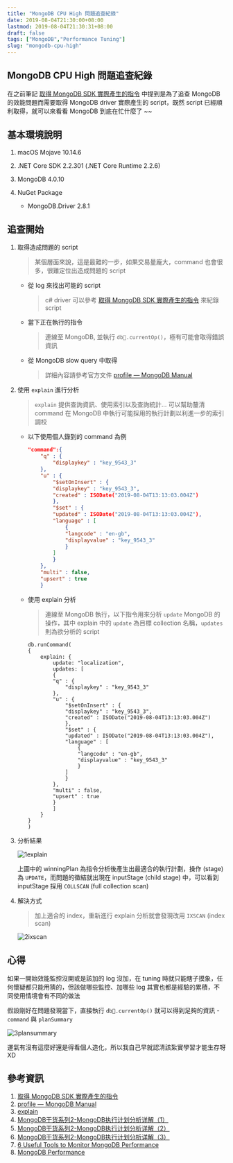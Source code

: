 ```yaml
---
title: "MongoDB CPU High 問題追查紀錄"
date: 2019-08-04T21:30:00+08:00
lastmod: 2019-08-04T21:30:31+08:00
draft: false
tags: ["MongoDB","Performance Tuning"]
slug: "mongodb-cpu-high"
---
```


## MongoDB CPU High 問題追查紀錄

在之前筆記 [取得 MongoDB SDK 實際產生的指令](https://blog.yowko.com/mongodb-interceptor/) 中提到是為了追查 MongoDB 的效能問題而需要取得 MongoDB driver 實際產生的 script，既然 script 已經順利取得，就可以來看看 MongoDB 到底在忙什麼了 ~~

## 基本環境說明

1. macOS Mojave 10.14.6
2. .NET Core SDK 2.2.301 (.NET Core Runtime 2.2.6)
3. MongoDB 4.0.10
4. NuGet Package

    - MongoDB.Driver 2.8.1

## 追查開始

1. 取得造成問題的 script

    > 某個層面來說，這是最難的一步，如果交易量龐大，command 也會很多，很難定位出造成問題的 script

    - 從 log 來找出可能的 script

        > c# driver 可以參考 [取得 MongoDB SDK 實際產生的指令](https://blog.yowko.com/mongodb-interceptor/) 來紀錄 script

    - 當下正在執行的指令

        > 連線至 MongoDB, 並執行 `db.currentOp()`，極有可能會取得錯誤資訊

    - 從 MongoDB slow query 中取得

        > 詳細內容請參考官方文件 [profile — MongoDB Manual](https://docs.mongodb.com/manual/tutorial/manage-the-database-profiler/)

2. 使用 `explain` 進行分析

    >`explain` 提供查詢資訊、使用索引以及查詢統計... 可以幫助釐清 command 在 MongoDB 中執行可能採用的執行計劃以利進一步的索引調校
    
    - 以下使用個人錄到的 command 為例

        ```json
        "command":{
            "q" : {
                "displaykey" : "key_9543_3"
            },
            "u" : {
                "$setOnInsert" : {
                "displaykey" : "key_9543_3",
                "created" : ISODate("2019-08-04T13:13:03.004Z")
                },
                "$set" : {
                "updated" : ISODate("2019-08-04T13:13:03.004Z"),
                "language" : [
                    {
                    "langcode" : "en-gb",
                    "displayvalue" : "key_9543_3"
                    }
                ]
                }
            },
            "multi" : false,
            "upsert" : true
            }
        ```

    - 使用 explain 分析

        > 連線至 MongoDB 執行，以下指令用來分析 `update` MongoDB 的操作，其中 explain 中的 `update` 為目標 collection 名稱，`updates` 則為欲分析的 script

        ```
        db.runCommand(
        {
            explain: {
                update: "localization",
                updates: [
                {
                "q" : {
                    "displaykey" : "key_9543_3"
                },
                "u" : {
                    "$setOnInsert" : {
                    "displaykey" : "key_9543_3",
                    "created" : ISODate("2019-08-04T13:13:03.004Z")
                    },
                    "$set" : {
                    "updated" : ISODate("2019-08-04T13:13:03.004Z"),
                    "language" : [
                        {
                        "langcode" : "en-gb",
                        "displayvalue" : "key_9543_3"
                        }
                    ]
                    }
                },
                "multi" : false,
                "upsert" : true
                }
                ]
            }
        }
        )
        ```

3. 分析結果

    ![1explain](https://user-images.githubusercontent.com/3851540/62425001-bffa8b00-b708-11e9-9262-d5f92fe33576.png)

    上圖中的 winningPlan 為指令分析後產生出最適合的執行計劃，操作 (stage) 為 `UPDATE`，而問題的徵結就出現在 inputStage (child stage) 中，可以看到 inputStage 採用 `COLLSCAN` (full collection scan) 

4. 解決方式

    > 加上適合的 index，重新進行 explain 分析就會發現改用 `IXSCAN` (index scan)

    ![2ixscan](https://user-images.githubusercontent.com/3851540/62425002-bffa8b00-b708-11e9-971f-1f68d0a74229.png)

## 心得

如果一開始效能監控沒開或是該加的 log 沒加，在 tuning 時就只能瞎子摸象，任何懷疑都只能用猜的，但該做哪些監控、加哪些 log 其實也都是經驗的累積，不同使用情境會有不同的做法

假設剛好在問題發現當下，直接執行 `db.currentOp()` 就可以得到足夠的資訊 - `command` 與 `planSummary`

![3plansummary](https://user-images.githubusercontent.com/3851540/62425003-bffa8b00-b708-11e9-9095-58960f1221fd.png)

運氣有沒有這麼好還是得看個人造化，所以我自己早就認清該紮實學習才能生存呀 XD

## 參考資訊

1. [取得 MongoDB SDK 實際產生的指令](https://blog.yowko.com/mongodb-interceptor/)
2. [profile — MongoDB Manual](https://docs.mongodb.com/manual/tutorial/manage-the-database-profiler/)
3. [explain](https://docs.mongodb.com/manual/reference/command/explain/)
4. [MongoDB干货系列2-MongoDB执行计划分析详解（1）](http://www.mongoing.com/eshu_explain1)
5. [MongoDB干货系列2-MongoDB执行计划分析详解（2）](http://www.mongoing.com/eshu_explain2)
6. [MongoDB干货系列2-MongoDB执行计划分析详解（3）](http://www.mongoing.com/eshu_explain3)
7. [6 Useful Tools to Monitor MongoDB Performance](https://www.tecmint.com/monitor-mongodb-performance/)
8. [MongoDB Performance](https://docs.mongodb.com/manual/administration/analyzing-mongodb-performance/#database-profiling)
